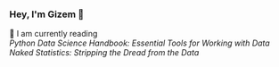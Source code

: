 <!--
**gizemoge/gizemoge** is a ✨ _special_ ✨ repository because its `README.md` (this file) appears on your GitHub profile.

Here are some ideas to get you started:

- 🔭 I’m currently working on ...
- 🌱 I’m currently learning ...
- 👯 I’m looking to collaborate on ...
- 🤔 I’m looking for help with ...
- 💬 Ask me about ...
- 📫 How to reach me: ...
- 😄 Pronouns: ...
- ⚡ Fun fact: ...
-->

### Hey, I'm Gizem 🍂

📖 I am currently reading <br/>
  *Python Data Science Handbook: Essential Tools for Working with Data* <br/>
  *Naked Statistics: Stripping the Dread from the Data* <br/>

